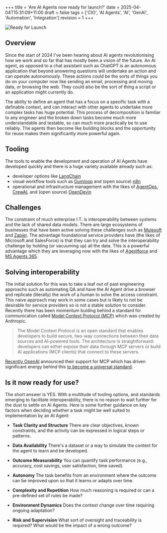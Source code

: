 +++
title = 'Are AI Agents now ready for launch?'
date = 2025-04-04T15:31:09+11:00
draft = false
tags = ['CIO', 'AI Agents', 'AI', 'GenAI', 'Automation', 'Integration']
revision = 1
+++

![Ready for Launch](https://toobstar.github.io/images/caveman_boulder.jpg)

## Overview

Since the start of 2024 I've been hearing about AI agents revolutionising how we work and so far that has mostly been a vision of the future. An AI agent, as opposed to a chat assistant such as ChatGPT is an autonomous application that beyond answering questions will undertake an action and can operate autonomously.  These actions could be the sorts of things you do on your computer now like sending an email, processing and moving data, or browsing the web.  They could also be the sort of thing a script or an application might currently do. 

The ability to define an agent that has a focus on a specific task with a definable context, and can interact with other agents to undertake more complex tasks has huge potential. This process of decomposition is familiar to any engineer and the broken down tasks become much more understandable and testable, so can much more practically be to use reliably.  The agents then become like building blocks and the opportunity for reuse makes them significantly more powerful again. 

## Tooling

The tools to enable the development and operation of AI Agents have developed quickly and there is a huge variety available already such as:

- developer options like [LangChain](https://www.langchain.com/)
- visual workflow tools such as [Gumloop](https://www.gumloop.com/) and (open source) [n8n](https://n8n.io/)
- operational and infrastructure management with the likes of [AgentOps](https://www.agentops.ai), [CrewAI](https://www.crewai.com), and (open source)
[OpenDevin](https://github.com/All-Hands-AI/OpenHands)


## Challenges 

The constraint of much enterprise I.T. is interoperability between systems and the lack of shared data models. There are large ecosystems of businesses that have been active solving these challenges such as [Mulesoft](https://www.mulesoft.com/) and [Zapier](https://zapier.com).  The advantage foundational service providers have (the likes of Microsoft and SalesForce) is that they can try and solve the interoperability challenge by holding (or vacuuming up) all the data.  This is a powerful advantage which they are leveraging now with the likes of [Agentforce](https://www.salesforce.com/au/agentforce/) and [MS Agents 365](https://adoption.microsoft.com/en-us/agents-in-microsoft-365/). 


## Solving interoperability

The initial solution for this was to take a leaf out of past engineering approachs such as automating QA and have the AI Agent drive a browser and replicate (literally) the work of a human to solve the access constraint. This naive approach may work in some cases but is likely to not be desirable for service providers so is not a stable solution to consider.  Recently there has been momentum bulding behind a standard for communication called [Model Context Protocol (MCP)](https://www.anthropic.com/news/model-context-protocol) which was created by Anthropic.

> The Model Context Protocol is an open standard that enables developers to build secure, two-way connections between their data sources and AI-powered tools. The architecture is straightforward: developers can either expose their data through MCP servers or build AI applications (MCP clients) that connect to these servers.

[Recently OpenAI](https://x.com/sama/status/1904957253456941061) announced their support for MCP which has driven significant energy behind this [to become a universal standard](https://arstechnica.com/information-technology/2025/04/mcp-the-new-usb-c-for-ai-thats-bringing-fierce-rivals-together/).

## Is it now ready for use?

The short answer is YES.  With a multitude of tooling options, and standards emerging to facilitate interoperability, there is no reason to wait further for the dust to settle on AI Agents.  Here is some further guidance on key factors when deciding whether a task might be well suited to implementation by an AI Agent:

- **Task Clarity and Structure**
There are clear objectives, known constraints, and the activity can be expressed in logical steps or patterns.

- **Data Availability**
There's a dataset or a way to simulate the context for the agent to learn and be developed.

- **Outcome Measurability**
You can quantify task performance (e.g., accuracy, cost savings, user satisfaction, time saved).

- **Autonomy**
The task benefits from an environment where the outcome can be improved upon so that it learns or adapts over time.

- **Complexity and Repetition**
How much reasoning is required or can a pre-defined set of rules be made?

- **Environment Dynamics**
Does the context change over time requiring ongoing adaptation?

- **Risk and Supervision**
What sort of oversight and traceability is required?  What would be the impact of a wrong outcome? 



  
 


